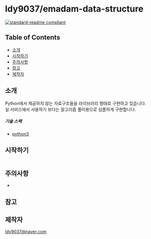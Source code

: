 # ldy9037/emadam-data-structure

[![standard-readme compliant](https://img.shields.io/badge/readme%20style-standard-brightgreen.svg?style=flat-square)](https://github.com/RichardLitt/standard-readme)

## Table of Contents

- [소개](#소개)
- [시작하기](#시작하기)
- [주의사항](#주의사항)
- [참고](#참고)
- [제작자](#제작자)


## 소개
 Python에서 제공하지 않는 자료구조들을 라이브러리 형태로 구현하고 있습니다.  
 실 서비스에서 사용하기 보다는 알고리즘 풀이용으로 심플하게 구현합니다. 
 
 ##### 기술 스택
 - [python3](https://wikidocs.net/51)
 
## 시작하기


```sh

```


## 주의사항
-

## 참고

## 제작자
[ldy9037@naver.com](https://harmonious-lan-9d2.notion.site/09aaf17cc98e462284bb47a1324d73f2)



